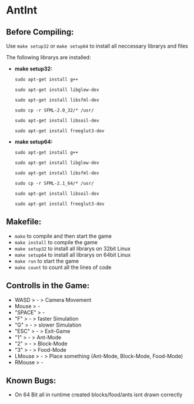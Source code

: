 AntInt
=======

Before Compiling:
-------
Use `make setup32` or `make setup64` to install all neccessary librarys and files

The following librarys are installed:

- **make setup32:**

	`sudo apt-get install g++`

	`sudo apt-get install libglew-dev`

	`sudo apt-get install libsfml-dev` 

	`sudo cp -r SFML-2.0_32/* /usr/`

	`sudo apt-get install libsoil-dev`

	`sudo apt-get install freeglut3-dev`


- **make setup64:**

	`sudo apt-get install g++`

	`sudo apt-get install libglew-dev`

	`sudo apt-get install libsfml-dev` 

	`sudo cp -r SFML-2.1_64/* /usr/`

	`sudo apt-get install libsoil-dev`

	`sudo apt-get install freeglut3-dev`


Makefile:
-------

- `make` to compile and then start the game	
- `make install` to compile the game
- `make setup32` to install all librarys on 32bit Linux
- `make setup64` to install all librarys on 64bit Linux
- `make run` to start the game
- `make count` to count all the lines of code



Controlls in the Game:
-------
- WASD		> -	> Camera Movement
- Mouse		> -	
- "SPACE" 	> -	
- "F"		> - 	> faster Simulation
- "G"		> -	> slower Simulation
- "ESC"		> - 	> Exit-Game
- "1"		> -	> Ant-Mode
- "2"		> -	> Block-Mode
- "3"		> - 	> Food-Mode
- LMouse 	> - 	> Place something (Ant-Mode, Block-Mode, Food-Mode)
- RMouse	> -	



Known Bugs:
-------

- On 64 Bit all in runtime created blocks/food/ants isnt drawn correctly
